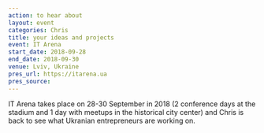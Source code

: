 ```yaml
---
action: to hear about
layout: event
categories: Chris
title: your ideas and projects
event: IT Arena
start_date: 2018-09-28
end_date: 2018-09-30
venue: Lviv, Ukraine
pres_url: https://itarena.ua
pres_source:
---
```


IT Arena takes place on 28-30 September in 2018 (2 conference days at the stadium and 1 day with meetups in the historical city center) and Chris is back to see what Ukranian entrepreneurs are working on.
